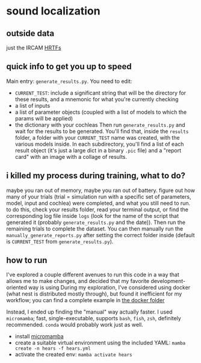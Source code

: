 # sound localization

## outside data
just the IRCAM [HRTFs](http://recherche.ircam.fr/equipes/salles/listen/download.html)

## quick info to get you up to speed
Main entry: `generate_results.py`. You need to edit:
- `CURRENT_TEST`: include a significant string that will be the directory for these results, and a mnemonic for what you're currently checking
- a list of inputs
- a list of parameter objects (coupled with a list of models to which the params will be applied)
- the dictionary with your cochleas
Then run `generate_results.py` and wait for the results to be generated. You'll find that, inside the `results` folder, a folder with your `CURRENT_TEST` name was created, with the various models inside. In each subdirectory, you'll find a list of each result object (it's just a large dict in a binary `.pic` file) and a "report card" with an image with a collage of results.

## i killed my process during training, what to do?
maybe you ran out of memory, maybe you ran out of battery. figure out how many of your trials (trial = simulation run with a specific set of parameters, model, input and cochlea) were completed, and what you still need to run. to do this, check your results folder, read your terminal output, or find the corresponding log file inside `logs` (look for the name of the script that generated it (probably `generate_results.py` and the date)). Then run the remaining trials to complete the dataset. You can then manually run the `manually_generate_reports.py` after setting the correct folder inside (default is `CURRENT_TEST` from `generate_results.py`).



## how to run

I've explored a couple different avenues to run this code in a way that allows me to make changes, and decided that my favorite development-oriented way is using
During my exploration, I've considered using docker (what nest is distributed mostly through), but found it inefficient for my workflow; you can find a complete example in [the docker folder](docker_jup/README.md)

Instead, I ended up finding the "manual" way actually faster. I used `micromamba`; fast, single-executable, supports `bash`, `fish`, `zsh`, definitely recommended. `conda` would probably work just as well.
- install [micromamba](https://mamba.readthedocs.io/en/latest/installation/micromamba-installation.html)
- create a suitable virtual environment using the included YAML: `mamba create -n hears -f hears.yml`
- activate the created env: `mamba activate hears`
